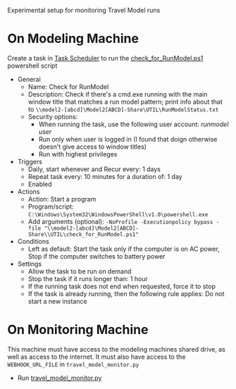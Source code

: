 Experimental setup for monitoring Travel Model runs

On Modeling Machine
===================

Create a task in [Task Scheduler](https://docs.microsoft.com/en-us/windows/desktop/taskschd/task-scheduler-start-page) to run the [check_for_RunModel.ps1](check_for_RunModel.ps1) powershell script

* General
  * Name: Check for RunModel
  * Description: Check if there's a cmd.exe running with the main window title that matches a run model pattern; print info about that to `\\model2-[abcd]\Model2[ABCD]-Share\UTIL\RunModelStatus.txt`
  * Security options:
    * When running the task, use the following user account: _runmodel user_
    * Run only when user is logged in (I found that doign otherwise doesn't give access to window titles)
    * Run with highest privileges
* Triggers
  * Daily, start whenever and Recur every: 1 days
  * Repeat task every: 10 minutes for a duration of: 1 day
  * Enabled
* Actions
  * Action: Start a program
  * Program/script: `C:\Windows\System32\WindowsPowerShell\v1.0\powershell.exe`
  * Add arguments (optional): `-NoProfile -Executionpolicy bypass -file "\\model2-[abcd]\Model2[ABCD]-Share\\UTIL\check_for_RunModel.ps1"`
* Conditions
  * Left as default: Start the task only if the computer is on AC power, Stop if the computer switches to battery power
* Settings
  * Allow the task to be run on demand
  * Stop the task if it runs longer than: 1 hour
  * If the running task does not end when requested, force it to stop
  * If the task is already running, then the following rule applies: Do not start a new instance

On Monitoring Machine
=====================

This machine must have access to the modeling machines shared drive, as well as access to the internet.
It must also have access to the `WEBHOOK_URL_FILE` in `travel_model_monitor.py`

* Run [travel_model_monitor.py](travel_model_monitor.py)
